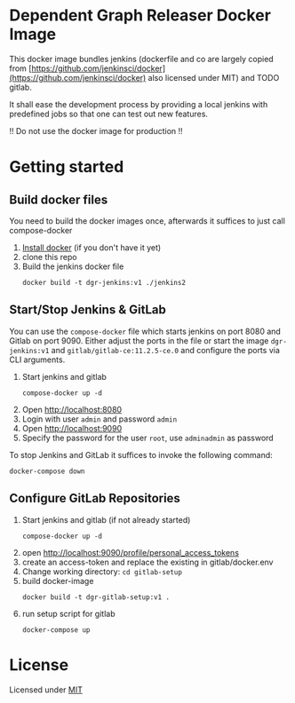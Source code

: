 # Dependent Graph Releaser Docker Image
This docker image bundles jenkins (dockerfile and co are largely copied from [https://github.com/jenkinsci/docker](https://github.com/jenkinsci/docker) also licensed under MIT)
and TODO gitlab.

It shall ease the development process by providing a local jenkins with predefined jobs so that one can test out new 
features.


!! Do not use the docker image for production !!

# Getting started

## Build docker files

You need to build the docker images once, afterwards it suffices to just call compose-docker

1. [Install docker](https://docs.docker.com/install/) (if you don't have it yet)
2. clone this repo
3. Build the jenkins docker file
   ```
   docker build -t dgr-jenkins:v1 ./jenkins2
   ```

## Start/Stop Jenkins & GitLab 
 
You can use the `compose-docker` file which starts jenkins on port 8080 and Gitlab on port 9090. 
Either adjust the ports in the file or start the image `dgr-jenkins:v1` and `gitlab/gitlab-ce:11.2.5-ce.0` and configure the ports via CLI arguments.
 
1. Start jenkins and gitlab
   ```
   compose-docker up -d
   ```
2. Open [http://localhost:8080](http://localhost:8080)
3. Login with user `admin` and password `admin`
4. Open [http://localhost:9090](http://localhost:9090)
5. Specify the password for the user `root`, use `adminadmin` as password

To stop Jenkins and GitLab it suffices to invoke the following command: 
```
docker-compose down
```

## Configure GitLab Repositories

1. Start jenkins and gitlab (if not already started)
   ```
   compose-docker up -d
   ```
2. open [http://localhost:9090/profile/personal_access_tokens](http://localhost:9090/profile/personal_access_tokens)
3. create an access-token and replace the existing in gitlab/docker.env
4. Change working directory: `cd gitlab-setup`
5. build docker-image
   ```
   docker build -t dgr-gitlab-setup:v1 .
   ```
6. run setup script for gitlab
   ```
   docker-compose up
   ```
    

# License
Licensed under [MIT](https://opensource.org/licenses/MIT)
